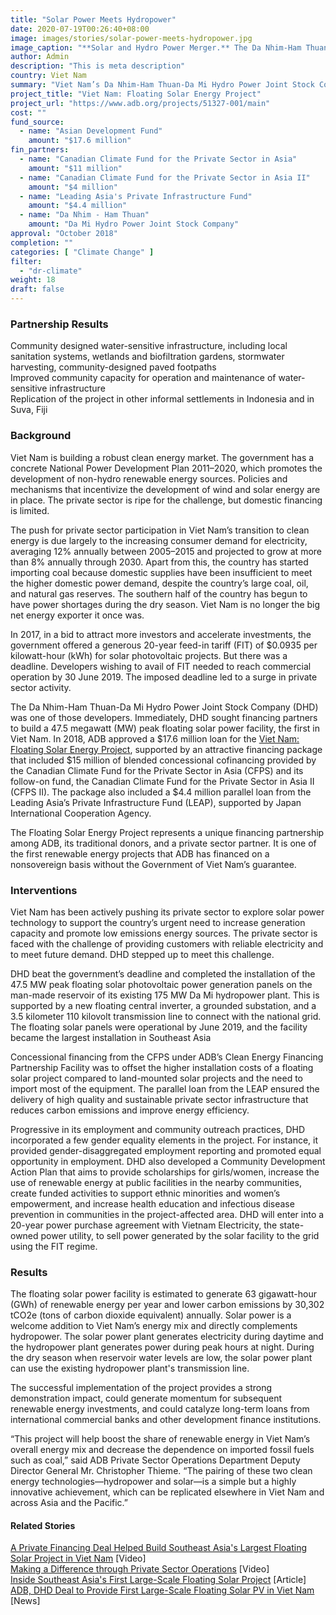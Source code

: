 ```yaml
---
title: "Solar Power Meets Hydropower"
date: 2020-07-19T00:26:40+08:00
image: images/stories/solar-power-meets-hydropower.jpg
image_caption: "**Solar and Hydro Power Merger.** The Da Nhim-Ham Thuan-Da Mi Hydro Power Joint Stock Company built a floating solar power plant over a hydropower plant in Binh Thuan, Viet Nam to generate more electricity for the country."
author: Admin
description: "This is meta description"
country: Viet Nam
summary: "Viet Nam’s Da Nhim-Ham Thuan-Da Mi Hydro Power Joint Stock Company installed floating solar panels over the reservoir of a hydropower plant to address the country’s increasing demand for electricity. A unique financing package from ADB, Canada, and Japan supported the project."
project_title: "Viet Nam: Floating Solar Energy Project"
project_url: "https://www.adb.org/projects/51327-001/main"
cost: ""
fund_source: 
  - name: "Asian Development Fund"
    amount: "$17.6 million"
fin_partners: 
  - name: "Canadian Climate Fund for the Private Sector in Asia"
    amount: "$11 million"
  - name: "Canadian Climate Fund for the Private Sector in Asia II"
    amount: "$4 million"
  - name: "Leading Asia's Private Infrastructure Fund"
    amount: "$4.4 million"
  - name: "Da Nhim - Ham Thuan"
    amount: "Da Mi Hydro Power Joint Stock Company"
approval: "October 2018"
completion: ""
categories: [ "Climate Change​" ]
filter:
  - "dr-climate"
weight: 18
draft: false
---
```

### Partnership Results

<div class="dr-results row">
  <div class="col-md-4 mb-5"><i class="icon-check-circle"></i> <span>Community designed water-sensitive infrastructure, including local sanitation systems, wetlands and biofiltration gardens, stormwater harvesting, community-designed paved footpaths</span></div>
  <div class="col-md-4 mb-5"><i class="icon-check-circle"></i> <span>Improved community capacity for operation and maintenance of water-sensitive infrastructure</span></div>
  <div class="col-md-4 mb-5"><i class="icon-check-circle"></i> <span>Replication of the project in other informal settlements in Indonesia and in Suva, Fiji</span></div>
</div>

### Background

Viet Nam is building a robust clean energy market. The government has a concrete National Power Development Plan 2011–2020, which promotes the development of non-hydro renewable energy sources. Policies and mechanisms that incentivize the development of wind and solar energy are in place. The private sector is ripe for the challenge, but domestic financing is limited.

The push for private sector participation in Viet Nam’s transition to clean energy is due largely to the increasing consumer demand for electricity, averaging 12% annually between 2005–2015 and projected to grow at more than 8% annually through 2030. Apart from this, the country has started importing coal because domestic supplies have been insufficient to meet the higher domestic power demand, despite the country’s large coal, oil, and natural gas reserves. The southern half of the country has begun to have power shortages during the dry season. Viet Nam is no longer the big net energy exporter it once was.

In 2017, in a bid to attract more investors and accelerate investments, the government offered a generous 20-year feed-in tariff (FIT) of $0.0935 per kilowatt-hour (kWh) for solar photovoltaic projects. But there was a deadline. Developers wishing to avail of FIT needed to reach commercial operation by 30 June 2019. The imposed deadline led to a surge in private sector activity.

The Da Nhim-Ham Thuan-Da Mi Hydro Power Joint Stock Company (DHD) was one of those developers. Immediately, DHD sought financing partners to build a 47.5 megawatt (MW) peak floating solar power facility, the first in Viet Nam. In 2018, ADB approved a $17.6 million loan for the [Viet Nam: Floating Solar Energy Project](https://www.adb.org/projects/51327-001/main), supported by an attractive financing package that included $15 million of blended concessional cofinancing provided by the Canadian Climate Fund for the Private Sector in Asia (CFPS) and its follow-on fund, the Canadian Climate Fund for the Private Sector in Asia II (CFPS II). The package also included a $4.4 million parallel loan from the Leading Asia’s Private Infrastructure Fund (LEAP), supported by Japan International Cooperation Agency.

The Floating Solar Energy Project represents a unique financing partnership among ADB, its traditional donors, and a private sector partner. It is one of the first renewable energy projects that ADB has financed on a nonsovereign basis without the Government of Viet Nam’s guarantee.

### Interventions

Viet Nam has been actively pushing its private sector to explore solar power technology to support the country’s urgent need to increase generation capacity and promote low emissions energy sources. The private sector is faced with the challenge of providing customers with reliable electricity and to meet future demand. DHD stepped up to meet this challenge.

DHD beat the government’s deadline and completed the installation of the 47.5 MW peak floating solar photovoltaic power generation panels on the man-made reservoir of its existing 175 MW Da Mi hydropower plant. This is supported by a new floating central inverter, a grounded substation, and a 3.5 kilometer 110 kilovolt transmission line to connect with the national grid. The floating solar panels were operational by June 2019, and the facility became the largest installation in Southeast Asia

Concessional financing from the CFPS under ADB’s Clean Energy Financing Partnership Facility was to offset the higher installation costs of a floating solar project compared to land-mounted solar projects and the need to import most of the equipment. The parallel loan from the LEAP ensured the delivery of high quality and sustainable private sector infrastructure that reduces carbon emissions and improve energy efficiency.

Progressive in its employment and community outreach practices, DHD incorporated a few gender equality elements in the project. For instance, it provided gender-disaggregated employment reporting and promoted equal opportunity in employment. DHD also developed a Community Development Action Plan that aims to provide scholarships for girls/women, increase the use of renewable energy at public facilities in the nearby communities, create funded activities to support ethnic minorities and women’s empowerment, and increase health education and infectious disease prevention in communities in the project-affected area. DHD will enter into a 20-year power purchase agreement with Vietnam Electricity, the state-owned power utility, to sell power generated by the solar facility to the grid using the FIT regime.

### Results

The floating solar power facility is estimated to generate 63 gigawatt-hour (GWh) of renewable energy per year and lower carbon emissions by 30,302 tCO2e (tons of carbon dioxide equivalent) annually. Solar power is a welcome addition to Viet Nam’s energy mix and directly complements hydropower. The solar power plant generates electricity during daytime and the hydropower plant generates power during peak hours at night. During the dry season when reservoir water levels are low, the solar power plant can use the existing hydropower plant's transmission line.

The successful implementation of the project provides a strong demonstration impact, could generate momentum for subsequent renewable energy investments, and could catalyze long-term loans from international commercial banks and other development finance institutions.

“This project will help boost the share of renewable energy in Viet Nam’s overall energy mix and decrease the dependence on imported fossil fuels such as coal,” said ADB Private Sector Operations Department Deputy Director General Mr. Christopher Thieme. “The pairing of these two clean energy technologies—hydropower and solar—is a simple but a highly innovative achievement, which can be replicated elsewhere in Viet Nam and across Asia and the Pacific.”

#### Related Stories

[A Private Financing Deal Helped Build Southeast Asia's Largest Floating Solar Project in Viet Nam](https://www.adb.org/news/videos/private-financing-deal-helped-build-southeast-asias-largest-floating-solar-project-viet) [Video]  
[Making a Difference through Private Sector Operations](https://www.adb.org/results/making-difference-through-private-sector-operations) [Video]  
[Inside Southeast Asia's First Large-Scale Floating Solar Project](https://www.adb.org/news/features/inside-southeast-asias-first-large-scale-floating-solar-project) [Article]  
[ADB, DHD Deal to Provide First Large-Scale Floating Solar PV in Viet Nam](https://www.adb.org/news/adb-dhd-deal-provide-first-large-scale-floating-solar-pv-viet-nam) [News] 